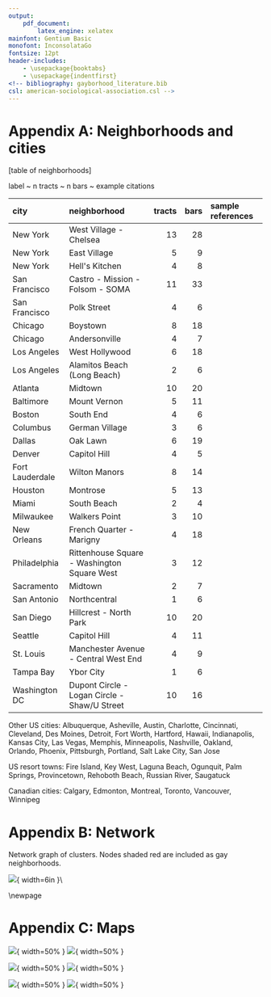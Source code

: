 ```yaml
---
output:
    pdf_document:
        latex_engine: xelatex
mainfont: Gentium Basic
monofont: InconsolataGo
fontsize: 12pt
header-includes:
    - \usepackage{booktabs}
    - \usepackage{indentfirst}
<!-- bibliography: gayborhood_literature.bib
csl: american-sociological-association.csl -->
---
```


# Appendix A: Neighborhoods and cities

[table of neighborhoods]

label ~ n tracts ~ n bars ~ example citations

|city            |neighborhood                                 | tracts| bars|sample references |
|:---------------|:--------------------------------------------|------:|----:|:-----------------|
|New York        |West Village - Chelsea                       |     13|   28|                  |
|New York        |East Village                                 |      5|    9|                  |
|New York        |Hell's Kitchen                               |      4|    8|                  |
|San Francisco   |Castro - Mission - Folsom - SOMA             |     11|   33|                  |
|San Francisco   |Polk Street                                  |      4|    6|                  |
|Chicago         |Boystown                                     |      8|   18|                  |
|Chicago         |Andersonville                                |      4|    7|                  |
|Los Angeles     |West Hollywood                               |      6|   18|                  |
|Los Angeles     |Alamitos Beach (Long Beach)                  |      2|    6|                  |
|Atlanta         |Midtown                                      |     10|   20|                  |
|Baltimore       |Mount Vernon                                 |      5|   11|                  |
|Boston          |South End                                    |      4|    6|                  |
|Columbus        |German Village                               |      3|    6|                  |
|Dallas          |Oak Lawn                                     |      6|   19|                  |
|Denver          |Capitol Hill                                 |      4|    5|                  |
|Fort Lauderdale |Wilton Manors                                |      8|   14|                  |
|Houston         |Montrose                                     |      5|   13|                  |
|Miami           |South Beach                                  |      2|    4|                  |
|Milwaukee       |Walkers Point                                |      3|   10|                  |
|New Orleans     |French Quarter - Marigny                     |      4|   18|                  |
|Philadelphia    |Rittenhouse Square - Washington Square West  |      3|   12|                  |
|Sacramento      |Midtown                                      |      2|    7|                  |
|San Antonio     |Northcentral                                 |      1|    6|                  |
|San Diego       |Hillcrest - North Park                       |     10|   20|                  |
|Seattle         |Capitol Hill                                 |      4|   11|                  |
|St. Louis       |Manchester Avenue - Central West End         |      4|    9|                  |
|Tampa Bay       |Ybor City                                    |      1|    6|                  |
|Washington DC   |Dupont Circle - Logan Circle - Shaw/U Street |     10|   16|                  |

Other US cities: Albuquerque, Asheville, Austin, Charlotte, Cincinnati, Cleveland, Des Moines, Detroit, Fort Worth, Hartford, Hawaii, Indianapolis, Kansas City, Las Vegas, Memphis, Minneapolis, Nashville, Oakland, Orlando, Phoenix, Pittsburgh, Portland, Salt Lake City, San Jose

US resort towns: Fire Island, Key West, Laguna Beach, Ogunquit, Palm Springs, Provincetown, Rehoboth Beach, Russian River, Saugatuck

Canadian cities: Calgary, Edmonton, Montreal, Toronto, Vancouver, Winnipeg

# Appendix B: Network

Network graph of clusters. Nodes shaded red are included as gay neighborhoods.

![](../../output/figures/network.png){ width=6in }\

\newpage

# Appendix C: Maps

![](../../output/figures/san_francisco.png){ width=50% } ![](../../output/figures/new_york.png){ width=50% }

![](../../output/figures/philadelphia.png){ width=50% } ![](../../output/figures/washington_dc.png){ width=50% }

![](../../output/figures/denver.png){ width=50% } ![](../../output/figures/miami.png){ width=50% }
